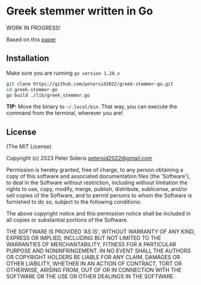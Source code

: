 # Greek stemmer written in Go

WORK IN PROGRESS!

Based on this [paper](https://people.dsv.su.se/~hercules/papers/Ntais_greek_stemmer_thesis_final.pdf)

## Installation 
Make sure you are running ```go version 1.20.x```

```bash
git clone https://github.com/petersid2022/greek-stemmer-go.git
cd greek-stemmer-go
go build ./lib/greek_stemmer.go 
```
**TIP:** Move the binary to ```~/.local/bin```. That way, you can execute the command from the terminal, wherever you are!

## License

(The MIT License)

Copyright (c) 2023 Peter Sideris petersid2022@gmail.com

Permission is hereby granted, free of charge, to any person obtaining a copy of this software and associated documentation files (the 'Software'), to deal in the Software without restriction, including without limitation the rights to use, copy, modify, merge, publish, distribute, sublicense, and/or sell copies of the Software, and to permit persons to whom the Software is furnished to do so, subject to the following conditions:

The above copyright notice and this permission notice shall be included in all copies or substantial portions of the Software.

THE SOFTWARE IS PROVIDED 'AS IS', WITHOUT WARRANTY OF ANY KIND, EXPRESS OR IMPLIED, INCLUDING BUT NOT LIMITED TO THE WARRANTIES OF MERCHANTABILITY, FITNESS FOR A PARTICULAR PURPOSE AND NONINFRINGEMENT. IN NO EVENT SHALL THE AUTHORS OR COPYRIGHT HOLDERS BE LIABLE FOR ANY CLAIM, DAMAGES OR OTHER LIABILITY, WHETHER IN AN ACTION OF CONTRACT, TORT OR OTHERWISE, ARISING FROM, OUT OF OR IN CONNECTION WITH THE SOFTWARE OR THE USE OR OTHER DEALINGS IN THE SOFTWARE.
